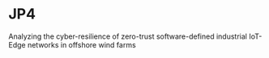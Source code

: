 # JP4
Analyzing the cyber-resilience of zero-trust software-defined industrial IoT-Edge networks in offshore wind farms
